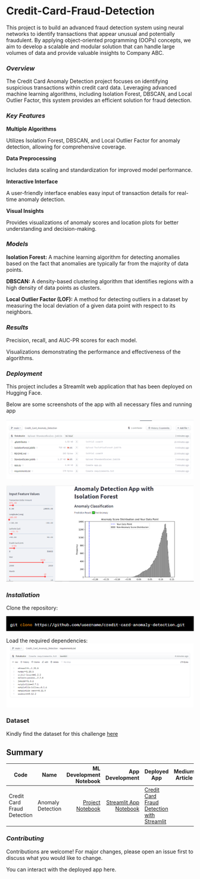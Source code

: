 # Credit-Card-Fraud-Detection
 This project is to build an advanced fraud detection system using neural networks to identify transactions that appear unusual and potentially fraudulent. By applying object-oriented programming (OOPs) concepts, we aim to develop a scalable and modular solution that can handle large volumes of data and provide valuable insights to Company ABC.

### *Overview*
The Credit Card Anomaly Detection project focuses on identifying suspicious transactions within credit card data. Leveraging advanced machine learning algorithms, including Isolation Forest, DBSCAN, and Local Outlier Factor, this system provides an efficient solution for fraud detection.

### *Key Features*
**Multiple Algorithms**

Utilizes Isolation Forest, DBSCAN, and Local Outlier Factor for anomaly detection, allowing for comprehensive coverage.

**Data Preprocessing** 

Includes data scaling and standardization for improved model performance.

**Interactive Interface**

 A user-friendly interface enables easy input of transaction details for real-time anomaly detection.

**Visual Insights** 

Provides visualizations of anomaly scores and location plots for better understanding and decision-making.

### *Models*
**Isolation Forest:**
 A machine learning algorithm for detecting anomalies based on the fact that anomalies are typically far from the majority of data points.

**DBSCAN:**
 A density-based clustering algorithm that identifies regions with a high density of data points as clusters.

**Local Outlier Factor (LOF):** A method for detecting outliers in a dataset by measuring the local deviation of a given data point with respect to its neighbors.

### *Results*
Precision, recall, and AUC-PR scores for each model.

Visualizations demonstrating the performance and effectiveness of the algorithms.

### *Deployment*

This project includes a Streamlit web application that has been deployed on Hugging Face. 

Below are some screenshots of the app with all necessary files and running app


![Alt text](files.png)

![Alt text](<predict result.png>)


### *Installation*

Clone the repository:

![Alt text](install.png)


Load the required dependencies:
![Alt text](rtxt.png)

### Dataset
Kindly find the dataset for this challenge [here](https://www.kaggle.com/datasets/iabhishekofficial/creditcard-fraud-detection)

## Summary
| Code      | Name        | ML Development Notebook|App Development| Deployed App | Medium Article |
|-----------|-------------|-------------:|-------------:|-------------|-------------|
| Credit Card Fraud Detection |Anomaly Detection| [Project Notebook](https://github.com/flokabukie/Credit-Card-Fraud-Detection/blob/main/CreditCardAnomalyDectection-ML-Anomaly%20(1).ipynb)  |[Streamlit App Notebook](https://huggingface.co/spaces/flokabukie/Credit_Card_Fraud_Detection/blob/main/app.py) |[Credit Card Fraud Detection with Streamlit](https://huggingface.co/spaces/flokabukie/Credit_Card_Fraud_Detection)| 


### *Contributing*
Contributions are welcome! For major changes, please open an issue first to discuss what you would like to change.

You can interact with the deployed app here.





